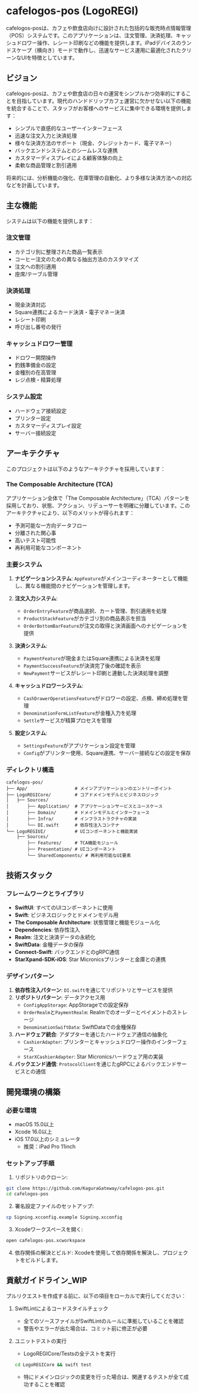 # cafelogos-pos (LogoREGI)

cafelogos-posは、カフェや飲食店向けに設計された包括的な販売時点情報管理（POS）システムです。このアプリケーションは、注文管理、決済処理、キャッシュドロワー操作、レシート印刷などの機能を提供します。iPadデバイスのランドスケープ（横向き）モードで動作し、迅速なサービス運用に最適化されたクリーンなUIを特徴としています。

## ビジョン

cafelogos-posは、カフェや飲食店の日々の運営をシンプルかつ効率的にすることを目指しています。現代のハンドドリップカフェ運営に欠かせない以下の機能を統合することで、スタッフがお客様へのサービスに集中できる環境を提供します：

- シンプルで直感的なユーザーインターフェース
- 迅速な注文入力と決済処理
- 様々な決済方法のサポート（現金、クレジットカード、電子マネー）
- バックエンドシステムとのシームレスな連携
- カスタマーディスプレイによる顧客体験の向上
- 柔軟な商品管理と割引適用

将来的には、分析機能の強化、在庫管理の自動化、より多様な決済方法への対応などを計画しています。

## 主な機能

システムは以下の機能を提供します：

### 注文管理
- カテゴリ別に整理された商品一覧表示
- コーヒー注文のための異なる抽出方法のカスタマイズ
- 注文への割引適用
- 座席/テーブル管理

### 決済処理
- 現金決済対応
- Square連携によるカード決済・電子マネー決済
- レシート印刷
- 呼び出し番号の発行

### キャッシュドロワー管理
- ドロワー開閉操作
- 釣銭準備金の設定
- 金種別の在高管理
- レジ点検・精算処理

### システム設定
- ハードウェア接続設定
- プリンター設定
- カスタマーディスプレイ設定
- サーバー接続設定

## アーキテクチャ

このプロジェクトは以下のようなアーキテクチャを採用しています：

### The Composable Architecture (TCA)

アプリケーション全体で「The Composable Architecture」（TCA）パターンを採用しており、状態、アクション、リデューサーを明確に分離しています。このアーキテクチャにより、以下のメリットが得られます：

- 予測可能な一方向データフロー
- 分離された関心事
- 高いテスト可能性
- 再利用可能なコンポーネント

### 主要システム

1. **ナビゲーションシステム**: `AppFeature`がメインコーディネーターとして機能し、異なる機能間のナビゲーションを管理します。

2. **注文入力システム**: 
   - `OrderEntryFeature`が商品選択、カート管理、割引適用を処理
   - `ProductStackFeature`がカテゴリ別の商品表示を担当
   - `OrderBottomBarFeature`が注文の取得と決済画面へのナビゲーションを提供

3. **決済システム**:
   - `PaymentFeature`が現金またはSquare連携による決済を処理
   - `PaymentSuccessFeature`が決済完了後の確認を表示
   - `NewPayment`サービスがレシート印刷と連動した決済処理を調整

4. **キャッシュドロワーシステム**:
   - `CashDrawerOperationsFeature`がドロワーの設定、点検、締め処理を管理
   - `DenominationFormListFeature`が金種入力を処理
   - `Settle`サービスが精算プロセスを管理

5. **設定システム**:
   - `SettingsFeature`がアプリケーション設定を管理
   - `Config`がプリンター使用、Square連携、サーバー接続などの設定を保存

### ディレクトリ構造

```
cafelogos-pos/
├── App/                  # メインアプリケーションのエントリーポイント
├── LogoREGICore/         # コアドメインモデルとビジネスロジック
│   ├── Sources/
│       ├── Application/  # アプリケーションサービスとユースケース
│       ├── Domain/       # ドメインモデルとインターフェース
│       ├── Infra/        # インフラストラクチャの実装
│       └── DI.swift      # 依存性注入コンテナ
└── LogoREGIUI/           # UIコンポーネントと機能実装
    ├── Sources/
        ├── Features/     # TCA機能モジュール
        ├── Presentation/ # UIコンポーネント
        └── SharedComponents/ # 再利用可能なUI要素
```

## 技術スタック

### フレームワークとライブラリ

- **SwiftUI**: すべてのUIコンポーネントに使用
- **Swift**: ビジネスロジックとドメインモデル用
- **The Composable Architecture**: 状態管理と機能モジュール化
- **Dependencies**: 依存性注入
- **Realm**: 注文と決済データの永続化
- **SwiftData**: 金種データの保存
- **Connect-Swift**: バックエンドとのgRPC通信
- **StarXpand-SDK-iOS**: Star Micronicsプリンターと金庫との連携

### デザインパターン

1. **依存性注入パターン**: `DI.swift`を通じてリポジトリとサービスを提供
2. **リポジトリパターン**: データアクセス用
   - `ConfigAppStorage`: AppStorageでの設定保存
   - `OrderRealm`と`PaymentRealm`: Realmでのオーダーとペイメントのストレージ
   - `DenominationSwiftData`: SwiftDataでの金種保存
3. **ハードウェア統合**: アダプターを通じたハードウェア通信の抽象化
   - `CashierAdapter`: プリンターとキャッシュドロワー操作のインターフェース
   - `StarXCashierAdapter`: Star Micronicsハードウェア用の実装
4. **バックエンド通信**: `ProtocolClient`を通じたgRPCによるバックエンドサービスとの通信

## 開発環境の構築

### 必要な環境
- macOS 15.0以上
- Xcode 16.0以上
- iOS 17.0以上のシミュレータ
   - 推奨：iPad Pro 11inch

### セットアップ手順

1. リポジトリのクローン:
```bash
git clone https://github.com/KaguraGateway/cafelogos-pos.git
cd cafelogos-pos
```

2. 署名設定ファイルのセットアップ:
```bash
cp Signing.xcconfig.example Signing.xcconfig
```

3. Xcodeワークスペースを開く:
```bash
open cafelogos-pos.xcworkspace
```

4. 依存関係の解決とビルド:
Xcodeを使用して依存関係を解決し、プロジェクトをビルドします。


## 貢献ガイドライン_WIP

プルリクエストを作成する前に、以下の項目をローカルで実行してください：

1. SwiftLintによるコードスタイルチェック
   - 全てのソースファイルがSwiftLintのルールに準拠していることを確認
   - 警告やエラーが出た場合は、コミット前に修正が必要

2. ユニットテストの実行
   - LogoREGICore/Testsの全テストを実行
   ```bash
   cd LogoREGICore && swift test
   ```
   - 特にドメインロジックの変更を行った場合は、関連するテストが全て成功することを確認
